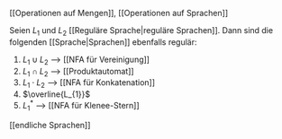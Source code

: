 [[Operationen auf Mengen]], [[Operationen auf Sprachen]]

Seien $L_{1}$ und $L_{2}$ [[Reguläre Sprache|reguläre Sprachen]]. 
Dann sind die folgenden [[Sprache|Sprachen]] ebenfalls regulär:
1. $L_{1} \cup L_{2}$ --> [[NFA für Vereinigung]]
2. $L_{1} \cap L_{2}$ --> [[Produktautomat]]
3. $L_{1} \cdot L_{2}$ --> [[NFA für Konkatenation]]
4. $\overline{L_{1}}$ 
5. $L_{1}^{*}$ --> [[NFA für Klenee-Stern]]


[[endliche Sprachen]]
